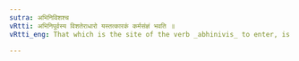 ```yaml
---
sutra: अभिनिविशश्च
vRtti: अभिनिपूर्वस्य विशतेराधारो यस्तत्कारकं कर्मसंज्ञं भवति ॥
vRtti_eng: That which is the site of the verb _abhinivis_ to enter, is also called _karma_-_karaka_.

---
```

